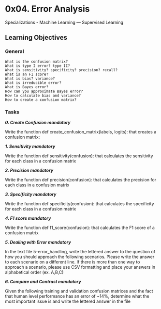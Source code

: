 # 0x04. Error Analysis
Specializations - Machine Learning ― Supervised Learning

## Learning Objectives

### General
```
What is the confusion matrix?
What is type I error? type II?
What is sensitivity? specificity? precision? recall?
What is an F1 score?
What is bias? variance?
What is irreducible error?
What is Bayes error?
How can you approximate Bayes error?
How to calculate bias and variance?
How to create a confusion matrix?
```

### Tasks

***0. Create Confusion mandatory***

Write the function def create_confusion_matrix(labels, logits): that creates a confusion matrix:

***1. Sensitivity mandatory***

Write the function def sensitivity(confusion): that calculates the sensitivity for each class in a confusion matrix

***2. Precision mandatory***

Write the function def precision(confusion): that calculates the precision for each class in a confusion matrix

***3. Specificity mandatory***

Write the function def specificity(confusion): that calculates the specificity for each class in a confusion matrix

***4. F1 score mandatory***

Write the function def f1_score(confusion): that calculates the F1 score of a confusion matrix

***5. Dealing with Error mandatory***

In the text file 5-error_handling, write the lettered answer to the question of how you should approach the following scenarios. Please write the answer to each scenario on a different line. If there is more than one way to approach a scenario, please use CSV formatting and place your answers in alphabetical order (ex. A,B,C)

***6. Compare and Contrast mandatory***

Given the following training and validation confusion matrices and the fact that human level performance has an error of ~14%, determine what the most important issue is and write the lettered answer in the file
